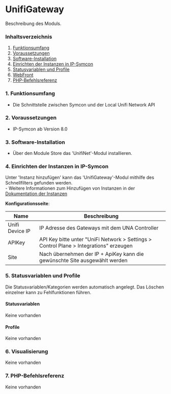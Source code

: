 # UnifiGateway
Beschreibung des Moduls.

### Inhaltsverzeichnis

1. [Funktionsumfang](#1-funktionsumfang)
2. [Voraussetzungen](#2-voraussetzungen)
3. [Software-Installation](#3-software-installation)
4. [Einrichten der Instanzen in IP-Symcon](#4-einrichten-der-instanzen-in-ip-symcon)
5. [Statusvariablen und Profile](#5-statusvariablen-und-profile)
6. [WebFront](#6-webfront)
7. [PHP-Befehlsreferenz](#7-php-befehlsreferenz)

### 1. Funktionsumfang

* Die Schnittstelle zwischen Symcon und der Local Unifi Network API

### 2. Voraussetzungen

- IP-Symcon ab Version 8.0

### 3. Software-Installation

* Über den Module Store das 'UnifiNet'-Modul installieren.

### 4. Einrichten der Instanzen in IP-Symcon

 Unter 'Instanz hinzufügen' kann das 'UnifiGateway'-Modul mithilfe des Schnellfilters gefunden werden.  
	- Weitere Informationen zum Hinzufügen von Instanzen in der [Dokumentation der Instanzen](https://www.symcon.de/service/dokumentation/konzepte/instanzen/#Instanz_hinzufügen)

__Konfigurationsseite__:

Name     | Beschreibung
-------- | ------------------
Unifi Device IP      | IP Adresse des Gateways mit dem UNA Controller
APIKey               | API Key bitte unter "UniFi Network > Settings > Control Plane > Integrations" erzeugen
Site                 | Nach übernehmen der IP + ApiKey kann die gewünschte Site ausgewählt werden
### 5. Statusvariablen und Profile

Die Statusvariablen/Kategorien werden automatisch angelegt. Das Löschen einzelner kann zu Fehlfunktionen führen.

#### Statusvariablen

Keine vorhanden

#### Profile

Keine vorhanden

### 6. Visualisierung

Keine vorhanden

### 7. PHP-Befehlsreferenz

Keine vorhanden
